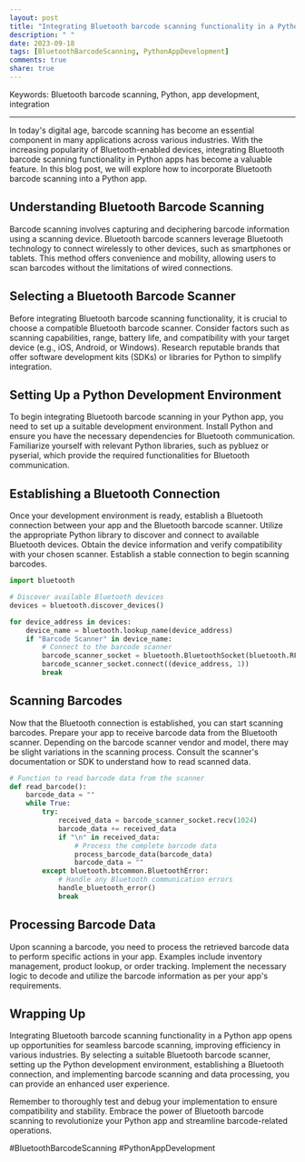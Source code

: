 ```yaml
---
layout: post
title: "Integrating Bluetooth barcode scanning functionality in a Python app"
description: " "
date: 2023-09-18
tags: [BluetoothBarcodeScanning, PythonAppDevelopment]
comments: true
share: true
---
```


Keywords: Bluetooth barcode scanning, Python, app development, integration

---

In today's digital age, barcode scanning has become an essential component in many applications across various industries. With the increasing popularity of Bluetooth-enabled devices, integrating Bluetooth barcode scanning functionality in Python apps has become a valuable feature. In this blog post, we will explore how to incorporate Bluetooth barcode scanning into a Python app.

## Understanding Bluetooth Barcode Scanning

Barcode scanning involves capturing and deciphering barcode information using a scanning device. Bluetooth barcode scanners leverage Bluetooth technology to connect wirelessly to other devices, such as smartphones or tablets. This method offers convenience and mobility, allowing users to scan barcodes without the limitations of wired connections.

## Selecting a Bluetooth Barcode Scanner

Before integrating Bluetooth barcode scanning functionality, it is crucial to choose a compatible Bluetooth barcode scanner. Consider factors such as scanning capabilities, range, battery life, and compatibility with your target device (e.g., iOS, Android, or Windows). Research reputable brands that offer software development kits (SDKs) or libraries for Python to simplify integration.

## Setting Up a Python Development Environment

To begin integrating Bluetooth barcode scanning in your Python app, you need to set up a suitable development environment. Install Python and ensure you have the necessary dependencies for Bluetooth communication. Familiarize yourself with relevant Python libraries, such as pybluez or pyserial, which provide the required functionalities for Bluetooth communication.

## Establishing a Bluetooth Connection

Once your development environment is ready, establish a Bluetooth connection between your app and the Bluetooth barcode scanner. Utilize the appropriate Python library to discover and connect to available Bluetooth devices. Obtain the device information and verify compatibility with your chosen scanner. Establish a stable connection to begin scanning barcodes.

```python
import bluetooth

# Discover available Bluetooth devices
devices = bluetooth.discover_devices()

for device_address in devices:
    device_name = bluetooth.lookup_name(device_address)
    if "Barcode Scanner" in device_name:
        # Connect to the barcode scanner
        barcode_scanner_socket = bluetooth.BluetoothSocket(bluetooth.RFCOMM)
        barcode_scanner_socket.connect((device_address, 1))
        break
```

## Scanning Barcodes

Now that the Bluetooth connection is established, you can start scanning barcodes. Prepare your app to receive barcode data from the Bluetooth scanner. Depending on the barcode scanner vendor and model, there may be slight variations in the scanning process. Consult the scanner's documentation or SDK to understand how to read scanned data.

```python
# Function to read barcode data from the scanner
def read_barcode():
    barcode_data = ""
    while True:
        try:
            received_data = barcode_scanner_socket.recv(1024)
            barcode_data += received_data
            if "\n" in received_data:
                # Process the complete barcode data
                process_barcode_data(barcode_data)
                barcode_data = ""
        except bluetooth.btcommon.BluetoothError:
            # Handle any Bluetooth communication errors
            handle_bluetooth_error()
            break
```
        
## Processing Barcode Data

Upon scanning a barcode, you need to process the retrieved barcode data to perform specific actions in your app. Examples include inventory management, product lookup, or order tracking. Implement the necessary logic to decode and utilize the barcode information as per your app's requirements.

## Wrapping Up

Integrating Bluetooth barcode scanning functionality in a Python app opens up opportunities for seamless barcode scanning, improving efficiency in various industries. By selecting a suitable Bluetooth barcode scanner, setting up the Python development environment, establishing a Bluetooth connection, and implementing barcode scanning and data processing, you can provide an enhanced user experience.

Remember to thoroughly test and debug your implementation to ensure compatibility and stability. Embrace the power of Bluetooth barcode scanning to revolutionize your Python app and streamline barcode-related operations.

#BluetoothBarcodeScanning #PythonAppDevelopment